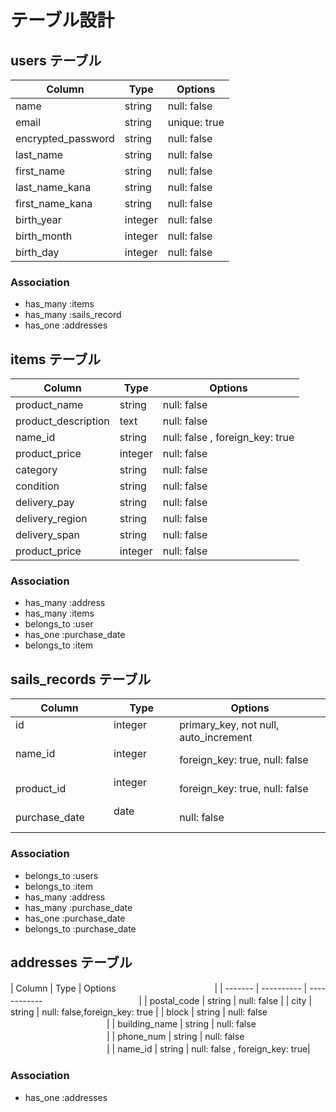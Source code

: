 # テーブル設計

## users テーブル

| Column             | Type    | Options     |
| ------------------ | ------  | ----------- |
| name               | string  | null: false |
| email              | string  | unique: true|
| encrypted_password | string  | null: false |
| last_name          | string  | null: false |
| first_name         | string  | null: false |
| last_name_kana     | string  | null: false |
| first_name_kana    | string  | null: false |
| birth_year         | integer | null: false |
| birth_month        | integer | null: false |
| birth_day          | integer | null: false |

### Association

- has_many  :items
- has_many  :sails_record
- has_one   :addresses

## items テーブル

| Column                | Type   | Options     |
| ------                | ------ | ----------- |
| product_name          | string | null: false |
| product_description   | text   | null: false |
| name_id               | string | null: false , foreign_key: true|
| product_price         | integer| null: false |
| category         　　　| string | null: false |
| condition         　　　| string | null: false |
| delivery_pay         | string | null: false |
| delivery_region       | string | null: false |
| delivery_span         | string | null: false |
| product_price         | integer| null: false |

### Association

- has_many :address
- has_many :items
- belongs_to :user
- has_one :purchase_date
- belongs_to :item


## sails_records テーブル

| Column          | Type       | Options                       |
| ------          | ---------- | ------------------------------|
| id 　　　　　　　　| integer 　　| primary_key, not null, auto_increment |
| name_id 　　　　　| integer 　　| foreign_key: true, null: false |
| product_id 　　　| integer 　　| foreign_key: true, null: false |
| purchase_date 　| date 　　　　| null: false |

### Association

- belongs_to :users
- belongs_to :item
- has_many :address
- has_many :purchase_date
- has_one :purchase_date
- belongs_to :purchase_date


## addresses テーブル

| Column            | Type       | Options     　　　　　　　　　　　|
| -------           | ---------- | ------------　　　　　　　　　　　|
| postal_code       | string     | null: false |
| city              | string      | null: false,foreign_key: true |
| block             | string     | null: false 　　　　　　　　　　　|
| building_name     | string     | null: false 　　　　　　　　　　　|
| phone_num         | string     | null: false 　　　　　　　　　　　|
| name_id           | string | null: false , foreign_key: true|

### Association

- has_one   :addresses